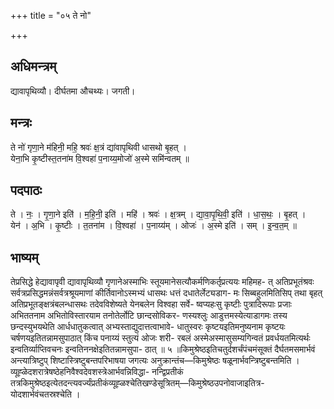 +++
title = "०५ ते नो"

+++
## अधिमन्त्रम्
द्यावापृथिव्यौ। दीर्घतमा औचथ्यः। जगती।

## मन्त्रः
ते नो॑ गृणा॒ने म॑हिनी॒ महि॒ श्रवः॑ क्ष॒त्रं द्या॑वापृथिवी धासथो बृ॒हत् ।  
येना॒भि कृ॒ष्टीस्त॒तना॑म वि॒श्वहा॑ प॒नाय्य॒मोजो॑ अ॒स्मे समि॑न्वतम् ॥

## पदपाठः
ते । नः॒ । गृ॒णा॒ने इति॑ । म॒हि॒नी॒ इति॑ । महि॑ । श्रवः॑ । क्ष॒त्रम् । द्या॒वा॒पृ॒थि॒वी॒ इति॑ । धा॒स॒थः॒ । बृ॒हत् ।  
येन॑ । अ॒भि । कृ॒ष्टीः । त॒तना॑म । वि॒श्वहा॑ । प॒नाय्य॑म् । ओजः॑ । अ॒स्मे इति॑ । सम् । इ॒न्व॒त॒म् ॥

## भाष्यम्
तेप्रसिद्धे हेद्यावापृवी द्यावापृथिव्यौ गृणानेअस्माभिः स्तूयमानेसत्यौकर्मणिकर्तृप्रत्ययः महिमह- त् अतिप्रभूतंश्रवः सर्वत्रप्रसिद्धमन्नंसर्वत्रश्रूयमाणां कीर्तिवानोऽस्मभ्यं धासथः धत्तं दधातेर्लेट्यडाग- मः सिब्बहुलमितिसिप् तथा बृहत् अतिप्रभूतङ्क्षत्रंबलन्धासथः तदेवविशेष्यते येनबलेन विश्वहा सर्वे- ष्वप्यहःसु कृष्टीः पुत्रादिरूपाः प्रजाः अभिततनाम अभितोविस्तारयाम तनोतेर्लोटि छान्दसोविकर- णस्यश्लुः आडुत्तमस्येत्याडागमः तस्य छन्दस्युभयथेति आर्धधातुकत्वात् अभ्यस्ताद्युदात्तत्वाभावे- धातुस्वरः कृष्टयइतिमनुष्यनाम कृष्टयः चर्षणयइतितन्नामसुपाठात् किंच पनाय्यं स्तुत्यं ओजः शरी- रबलं अस्मेअस्मासुसम्यगिन्वतं प्रवर्धयतमित्यर्थः इन्वतिर्व्याप्तिवचनः इन्वतिननक्षेइतितन्नामसुपा- ठात् ॥ ५ ॥किमुश्रेष्ठइतिचतुर्दशर्चंपंचमंसूक्तं दैर्घतमसमार्भवं अन्त्यात्रिष्टुप् शिष्टास्त्रिष्टुबन्तपरिभाषया जगत्यः अनुक्रान्तंच—किमुश्रेष्ठः षळूनार्भवन्त्रिष्टुबन्तमिति । व्यूह्ळेदशरात्रेषष्ठेहनिवैश्वदेवशस्त्रेआर्भवन्निविद्धा- नन्द्विप्रतीकं तत्रकिमुश्रेष्ठइत्येतदन्त्यवर्ज्यंप्रतीकंव्यूह्ळश्चेतिखण्डेसूत्रितम्—किमुश्रेष्ठउपनोवाजाइतित्र- योदशार्भवंचतस्रश्चेति ।